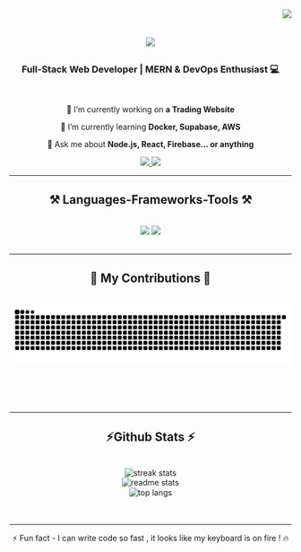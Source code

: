<img align="right" src="https://visitor-badge.laobi.icu/badge?page_id=salesp07.salesp07" />

<h1 align="center">
    <img src="https://readme-typing-svg.herokuapp.com/?font=Righteous&size=35&center=true&vCenter=true&width=500&height=70&duration=4000&lines=Hi+There+!+👋;+I'm+Vaibhav+Sarkar;" />
</h1>

<h3 align="center">Full-Stack Web Developer | MERN & DevOps Enthusiast 💻</h3>

<br/>

<div align="center">
 
🔭 I’m currently working on **a Trading Website**
 
🌱 I’m currently learning **Docker, Supabase, AWS**

💬 Ask me about **Node.js, React, Firebase... or anything**
 </div>
 
<div align="center"> 
  <a href="mailto:sarkarvaibhav20@gmail.com">
    <img src="https://img.shields.io/badge/Gmail-333333?style=for-the-badge&logo=gmail&logoColor=red" />
  </a>
 <a href="https://linkedin.com/in/vaibhav-sarkar-87181027b" target="_blank">
    <img src="https://img.shields.io/badge/LinkedIn-0077B5?style=for-the-badge&logo=linkedin&logoColor=white" target="_blank" />
  </a>
</div>

 <hr/>
 
<h2 align="center">⚒️ Languages-Frameworks-Tools ⚒️</h2>
<br/>
<div align="center">
    <img src="https://skillicons.dev/icons?i=react,bootstrap,mui,html,css,vscode,github,figma,tailwind,git,r" />
    <img src="https://skillicons.dev/icons?i=nodejs,python,javascript,typescript,express,firebase,mongodb,c,java,nextjs,mysql,flask" /><br>
</div>

<br/>
<hr/>

<div align="center">
  <h2>🐍 My Contributions 🐍</h2>
  <br>
  <img alt="snake eating my contributions" src="https://raw.githubusercontent.com/DeveloperVaibhav1/DeveloperVaibhav1/refs/heads/output/github-snake.svg" />
  
  <br/><br/><br/>
</div>

<hr/>

<h2 align="center">⚡Github Stats ⚡</h2>
<br>
<div align=center >
  <img width=390 padding = 10px src="https://github-readme-streak-stats.herokuapp.com/?user=DeveloperVaibhav1&count_private=true&theme=react&border_radius=10" alt="streak stats"/><br>
<img width=390 padding = 10px src="https://github-readme-stats.vercel.app/api?username=DeveloperVaibhav1&count_private=true&show_icons=true&theme=react&rank_icon=github&border_radius=10" alt="readme stats" />
<br/>
<img width=390 padding= 10px align="center"  src="https://github-readme-stats.vercel.app/api/top-langs/?username=DeveloperVaibhav1&hide=HTML&langs_count=8&layout=compact&theme=react&border_radius=10&size_weight=0.5&count_weight=0.5&exclude_repo=github-readme-stats" alt="top langs" />

</div>
<br><br>
</div>

<hr/>

<div align = "center">⚡ Fun fact - I can write code so fast , it looks like my keyboard is on fire ! 🔥 </div>
